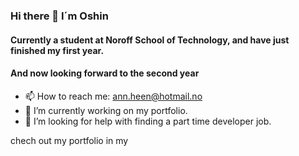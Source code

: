 ### Hi there 👋 I´m Oshin
<h4>Currently a student at Noroff School of Technology, and have just finished my first year.</h4>
<h4>And now looking forward to the second year</h4>

- 📫 How to reach me: ann.heen@hotmail.no
- 🔭 I’m currently working on my portfolio.
- 🤔 I’m looking for help with finding a part time developer job.
<p>chech out my portfolio in my <a href=""
